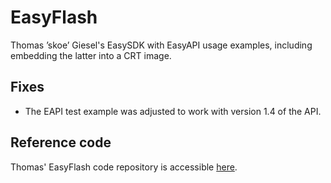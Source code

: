 # EasyFlash
Thomas ’skoe’ Giesel's EasySDK with EasyAPI usage examples, including embedding the latter into a CRT image.

## Fixes
- The EAPI test example was adjusted to work with version 1.4 of the API.

## Reference code
Thomas' EasyFlash code repository is accessible [here](https://bitbucket.org/skoe/easyflash).
